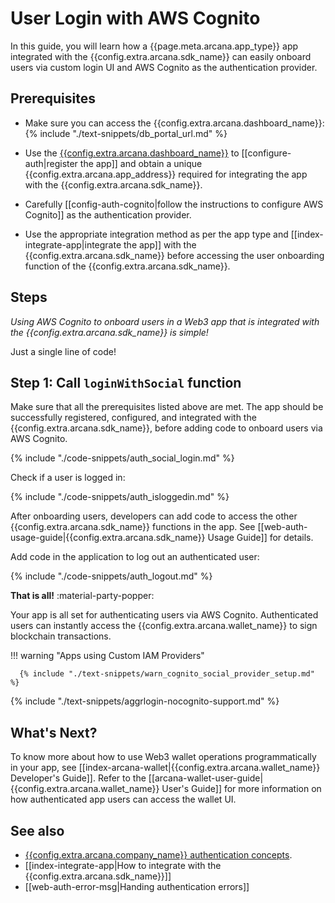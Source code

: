 # User Login with AWS Cognito

In this guide, you will learn how a {{page.meta.arcana.app_type}} app integrated with the {{config.extra.arcana.sdk_name}} can easily onboard users via custom login UI and AWS Cognito as the authentication provider.

## Prerequisites

* Make sure you can access the {{config.extra.arcana.dashboard_name}}: {% include "./text-snippets/db_portal_url.md" %}

* Use the [{{config.extra.arcana.dashboard_name}}]({{page.meta.arcana.root_rel_path}}/concepts/dashboard.md) to [[configure-auth|register the app]] and obtain a unique {{config.extra.arcana.app_address}} required for integrating the app with the {{config.extra.arcana.sdk_name}}.

* Carefully [[config-auth-cognito|follow the instructions to configure AWS Cognito]] as the authentication provider.
  
* Use the appropriate integration method as per the app type and [[index-integrate-app|integrate the app]] with the {{config.extra.arcana.sdk_name}} before accessing the user onboarding function of the {{config.extra.arcana.sdk_name}}.
    
## Steps

*Using AWS Cognito to onboard users in a Web3 app that is integrated with the {{config.extra.arcana.sdk_name}} is simple!*

Just a single line of code!

## Step 1: Call `loginWithSocial` function

Make sure that all the prerequisites listed above are met. The app should be successfully registered, configured, and integrated with the {{config.extra.arcana.sdk_name}}, before adding code to onboard users via AWS Cognito.

{% include "./code-snippets/auth_social_login.md" %}

Check if a user is logged in:

{% include "./code-snippets/auth_isloggedin.md" %}

After onboarding users, developers can add code to access the other {{config.extra.arcana.sdk_name}} functions in the app. See [[web-auth-usage-guide|{{config.extra.arcana.sdk_name}} Usage Guide]] for details.

Add code in the application to log out an authenticated user:

{% include "./code-snippets/auth_logout.md" %}

**That is all!**  :material-party-popper:

Your app is all set for authenticating users via AWS Cognito. Authenticated users can instantly access the {{config.extra.arcana.wallet_name}} to sign blockchain transactions.

!!! warning "Apps using Custom IAM Providers"

      {% include "./text-snippets/warn_cognito_social_provider_setup.md" %}

{% include "./text-snippets/aggrlogin-nocognito-support.md" %}

## What's Next?

To know more about how to use Web3 wallet operations programmatically in your app, see [[index-arcana-wallet|{{config.extra.arcana.wallet_name}} Developer's Guide]]. Refer to the [[arcana-wallet-user-guide|{{config.extra.arcana.wallet_name}} User's Guide]] for more information on how authenticated app users can access the wallet UI.
## See also

* [{{config.extra.arcana.company_name}} authentication concepts]({{page.meta.arcana.root_rel_path}}/concepts/authtype/arcanaauth.md).
* [[index-integrate-app|How to integrate with the {{config.extra.arcana.sdk_name}}]]
* [[web-auth-error-msg|Handing authentication errors]]
